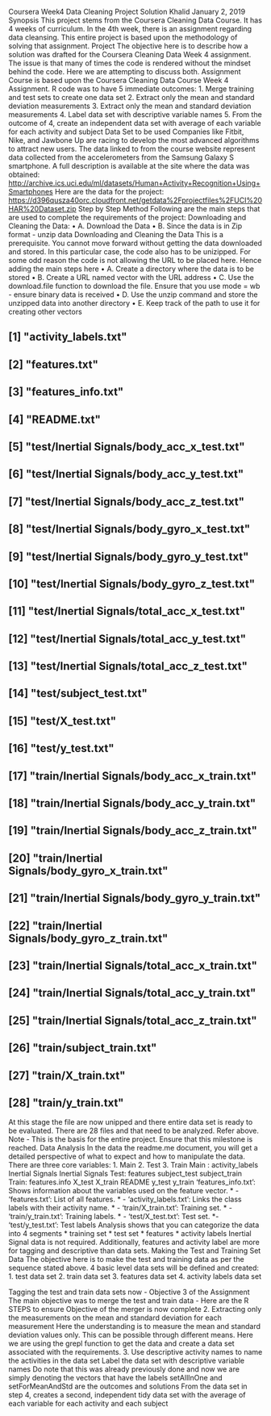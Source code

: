 Coursera Week4 Data Cleaning Project Solution
Khalid
January 2, 2019
Synopsis
This project stems from the Coursera Cleaning Data Course. It has 4 weeks of curriculum. In the 4th week, there is an assignment regarding data cleansing. This entire project is based upon the methodology of solving that assignment.
Project 
The objective here is to describe how a solution was drafted for the Coursera Cleaning Data Week 4 assignment. The issue is that many of times the code is rendered without the mindset behind the code. Here we are attempting to discuss both.
Assignment
Course is based upon the Coursera Cleaning Data Course Week 4 Assignment. R code was to have 5 immediate outcomes:
	1.	Merge training and test sets to create one data set
	2.	Extract only the mean and standard deviation measurements
	3.	Extract only the mean and standard deviation measurements
	4.	Label data set with descriptive variable names
	5.	From the outcome of 4, create an independent data set with average of each variable for each activity and subject
Data Set to be used
Companies like Fitbit, Nike, and Jawbone Up are racing to develop the most advanced algorithms to attract new users. The data linked to from the course website represent data collected from the accelerometers from the Samsung Galaxy S smartphone. A full description is available at the site where the data was obtained:
http://archive.ics.uci.edu/ml/datasets/Human+Activity+Recognition+Using+Smartphones
Here are the data for the project:
https://d396qusza40orc.cloudfront.net/getdata%2Fprojectfiles%2FUCI%20HAR%20Dataset.zip
Step by Step Method
Following are the main steps that are used to complete the requirements of the project:
Downloading and Cleaning the Data:
	•	A. Download the Data
	•	B. Since the data is in Zip format - unzip data
Downloading and Cleaning the Data
This is a prerequisite. You cannot move forward without getting the data downloaded and stored. In this particular case, the code also has to be unizipped.
For some odd reason the code is not allowing the URL to be placed here. Hence adding the main steps here
	•	A. Create a directory where the data is to be stored
	•	B. Create a URL named vector with the URL address
	•	C. Use the download.file function to download the file. Ensure that you use mode = wb - ensure binary data is received
	•	D. Use the unzip command and store the unzipped data into another directory
	•	E. Keep track of the path to use it for creating other vectors


##  [1] "activity_labels.txt"                         
##  [2] "features.txt"                                
##  [3] "features_info.txt"                           
##  [4] "README.txt"                                  
##  [5] "test/Inertial Signals/body_acc_x_test.txt"   
##  [6] "test/Inertial Signals/body_acc_y_test.txt"   
##  [7] "test/Inertial Signals/body_acc_z_test.txt"   
##  [8] "test/Inertial Signals/body_gyro_x_test.txt"  
##  [9] "test/Inertial Signals/body_gyro_y_test.txt"  
## [10] "test/Inertial Signals/body_gyro_z_test.txt"  
## [11] "test/Inertial Signals/total_acc_x_test.txt"  
## [12] "test/Inertial Signals/total_acc_y_test.txt"  
## [13] "test/Inertial Signals/total_acc_z_test.txt"  
## [14] "test/subject_test.txt"                       
## [15] "test/X_test.txt"                             
## [16] "test/y_test.txt"                             
## [17] "train/Inertial Signals/body_acc_x_train.txt" 
## [18] "train/Inertial Signals/body_acc_y_train.txt" 
## [19] "train/Inertial Signals/body_acc_z_train.txt" 
## [20] "train/Inertial Signals/body_gyro_x_train.txt"
## [21] "train/Inertial Signals/body_gyro_y_train.txt"
## [22] "train/Inertial Signals/body_gyro_z_train.txt"
## [23] "train/Inertial Signals/total_acc_x_train.txt"
## [24] "train/Inertial Signals/total_acc_y_train.txt"
## [25] "train/Inertial Signals/total_acc_z_train.txt"
## [26] "train/subject_train.txt"                     
## [27] "train/X_train.txt"                           
## [28] "train/y_train.txt"
At this stage the file are now unipped and there entire data set is ready to be evaluated. There are 28 files and that need to be analyzed. Refer above.
Note - This is the basis for the entire project. Ensure that this milestone is reached.
Data Analysis
In the data the readme.me document, you will get a detailed perspective of what to expect and how to manipulate the data. There are three core variables:
	1.	Main 2. Test 3. Train
Main : activity_labels Inertial Signals Inertial Signals Test: features subject_test subject_train Train: features.info X_test X_train
README y_test y_train ‘features_info.txt’: Shows information about the variables used on the feature vector. * - ‘features.txt’: List of all features. * - ‘activity_labels.txt’: Links the class labels with their activity name. * - ‘train/X_train.txt’: Training set. * - ‘train/y_train.txt’: Training labels. * - ‘test/X_test.txt’: Test set. *- ‘test/y_test.txt’: Test labels
Analysis shows that you can categorize the data into 4 segments * training set * test set * features * activity labels
Inertial Signal data is not required. Additionally, features and activity label are more for tagging and descriptive than data sets.
Making the Test and Training Set Data
The objective here is to make the test and training data as per the sequence stated above. 4 basic level data sets will be defined and created:
	1.	test data set
	2.	train data set
	3.	features data set
	4.	activity labels data set

Tagging the test and train data sets now - Objective 3 of the Assignment
The main objective was to merge the test and train data - Here are the R STEPS to ensure
Objective of the merger is now complete
2. Extracting only the measurements on the mean and standard deviation for each measurement
Here the understanding is to measure the mean and standard deviation values only. This can be possible through different means. Here we are using the grepl function to get the data and create a data set associated with the requirements.
3. Use descriptive activity names to name the activities in the data set
Label the data set with descriptive variable names
Do note that this was already previously done and now we are simply denoting the vectors that have the labels
setAllInOne and setForMeanAndStd are the outcomes and solutions
From the data set in step 4, creates a second, independent tidy data set with the average of each variable for each activity and each subject
